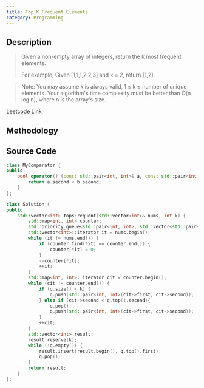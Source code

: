 ```yaml
---
title: Top K Frequent Elements
category: Programming
---
```

## Description
>Given a non-empty array of integers, return the k most frequent elements.
>
>For example,
>Given [1,1,1,2,2,3] and k = 2, return [1,2].

>Note:
>You may assume k is always valid, 1 ≤ k ≤ number of unique elements.
>Your algorithm's time complexity must be better than O(n log n), where n is the array's size.

[Leetcode Link](https://leetcode.com/problems/top-k-frequent-elements/)

## Methodology

## Source Code
```C++
class MyComparator {
public:
    bool operator() (const std::pair<int, int>& a, const std::pair<int, int>&b) {
        return a.second < b.second;
    }
};

class Solution {
public:
    std::vector<int> topKFrequent(std::vector<int>& nums, int k) {
        std::map<int, int> counter;
        std::priority_queue<std::pair<int, int>, std::vector<std::pair<int, int> >, MyComparator> q;
        std::vector<int>::iterator it = nums.begin();
        while (it != nums.end()) {
            if (counter.find(*it) == counter.end()) {
                counter[*it] = 0;
            }
            --counter[*it];
            ++it;
        }
        std::map<int, int>::iterator cit = counter.begin();
        while (cit != counter.end()) {
            if (q.size() < k) {
                q.push(std::pair<int, int>(cit->first, cit->second));
            } else if (cit->second < q.top().second){
                q.pop();
                q.push(std::pair<int, int>(cit->first, cit->second));
            }
            ++cit;
        }
        std::vector<int> result;
        result.reserve(k);
        while (!q.empty()) {
            result.insert(result.begin(), q.top().first);
            q.pop();
        }
        return result;
    }
};
```
